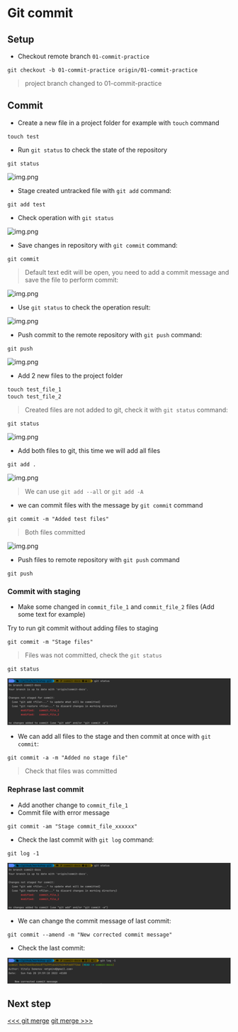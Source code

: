 # Git commit

## Setup

- Checkout remote branch `01-commit-practice`

```shell
git checkout -b 01-commit-practice origin/01-commit-practice
```

> project branch changed to 01-commit-practice

## Commit

- Create a new file in a project folder for example with `touch` command

```shell
touch test
```

- Run `git status` to check the state of the repository 

```shell
git status
```

![img.png](_docs/images/part_1.png)

- Stage created untracked file with `git add` command:

```shell
git add test
```

- Check operation with `git status`

![img.png](_docs/images/part_2.png)

- Save changes in repository with `git commit` command:

```shell
git commit
```

> Default text edit will be open, you need to add a commit message and save the file to perform commit:

![img.png](_docs/images/part_3.png)

- Use `git status` to check the operation result:

![img.png](_docs/images/part_4.png)

- Push commit to the remote repository with `git push` command:

```shell
git push
```

![img.png](_docs/images/part_5.png)

- Add 2 new files to the project folder

```shell
touch test_file_1
touch test_file_2
```

> Created files are not added to git, check it with `git status` command:

```shell
git status                                                                                                                                     
```

![img.png](_docs/images/part_6.png)

- Add both files to git, this time we will add all files

```shell
git add .
```

![img.png](_docs/images/part_7.png)

> We can use `git add --all` or `git add -A`

- we can commit files with the message by `git commit` command

```
git commit -m "Added test files"
```

> Both files committed

![img.png](_docs/images/part_8.png)

- Push files to remote repository with `git push` command

```shell
git push
```

### Commit with staging

- Make some changed in `commit_file_1` and `commit_file_2` files (Add some text for example)

Try to run git commit without adding files to staging

```shell
git commit -m "Stage files"
```

> Files was not committed, check the `git status`

```shell
git status
```

![img.png](images/commit_09.png)

- We can add all files to the stage and then commit at once with `git commit`:

```shell
git commit -a -m "Added no stage file"
```

> Check that files was committed

### Rephrase last commit

- Add another change to `commit_file_1`
- Commit file with error message

```shell
git commit -am "Stage commit_file_xxxxxx"
```

- Check the last commit with `git log` command:

```shell
git log -1
```

![img.png](images/commit_10.png)

- We can change the commit message of last commit:

```shell
git commit --amend -m "New corrected commit message"
```

- Check the last commit:

![img.png](images/commit_11.png)

## Next step

[<<< git merge](../01_branching/README.md)
[git merge >>>](../03_merge/README.md)
